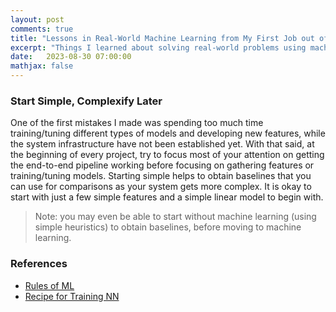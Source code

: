 ```yaml
---
layout: post
comments: true
title: "Lessons in Real-World Machine Learning from My First Job out of College"
excerpt: "Things I learned about solving real-world problems using machine learning at my first job out of college."
date:   2023-08-30 07:00:00
mathjax: false
---
```


<style>
.post-header h1 {
    font-size: 35px;
}
.post pre,
.post code {
    background-color: #fcfcfc;
    font-size: 13px; /* make code smaller for this post... */
}
</style>

### Start Simple, Complexify Later
One of the first mistakes I made was spending too much time training/tuning different types of models and developing new features, while the system infrastructure have not been established yet. With that said, at the beginning of every project, try to focus most of your attention on getting the end-to-end pipeline working before focusing on gathering features or training/tuning models. Starting simple helps to obtain baselines that you can use for comparisons as your system gets more complex. It is okay to start with just a few simple features and a simple linear model to begin with.

> Note: you may even be able to start without machine learning (using simple heuristics) to obtain baselines, before moving to machine learning.

<!-- ### Improving Data vs Model
Most of the time, it is always best to spend your time improving the data quality to increase model performance. No matter how advanced the model architecture you use, if the data is trash, the result will be trash. On the other hand, having high quality data and features will produce great results even with simple models. 

I learn that getting high-quality data requires significant amount of time. Real-world data is often messy and complicated. We need to first give a thorough inspection of our data and understand how it is stored in order to extract useful features. I made a mistake at first to not pay attention to the data I use for training and prediction. I realize further that the data I use for training is different from prediction. So, I learn to make sure that the data used for training is what is expected during prediction. This also touches the concept of data drift, where over time, the prediction data will change, which means model retraining is needed to keep the system up to date.

We also have to pay attention to data accuracy, completeness, consistency, and timeliness. Be patient, start simple, then iteratively complexify and improve your data quality. 

### Reframing Tasks
I realize that there can be many ways to frame a problem we would like to solve. It is an important skill to have as we may achieve different model performances just because of reframing. 

The first task I was assigned was to predict employee attrition risk. The first thought that came to mind was to frame it as a binary classification problem (resign vs active) and obtain resign probability outputs. However, as I acknowledge that this task depends on one additional parameter (the duration to classify as resign), I discovered a different way to frame the problem, which is regression. We can train models to predict the duration an employee will resign and turn those into probabilities (low duration gets high probabilities and vice versa).

### Model Requirements
When we talk about metrics, people tend to focus on the model performance (accuracy, precision, recall). However in real world applications, we have to account not just model performance as a metric, but also other metrics such as interpretability, computation time, inference latency, etc. we usually prefer fast inference time than fast training time. hence choosing a smaller model and training it longer is prefered than a large model. A model that achieves high performance is one thing, but a model that is able to explain its predictions is another thing. I realize how important it is for business people and general users to get an understanding of why a model makes certain prediction. -->

### References
- [Rules of ML](https://developers.google.com/machine-learning/guides/rules-of-ml)
- [Recipe for Training NN](http://karpathy.github.io/2019/04/25/recipe/)
